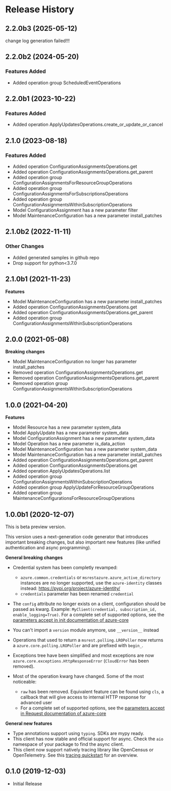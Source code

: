 # Release History

## 2.2.0b3 (2025-05-12)

change log generation failed!!!

## 2.2.0b2 (2024-05-20)

### Features Added

  - Added operation group ScheduledEventOperations

## 2.2.0b1 (2023-10-22)

### Features Added

  - Added operation ApplyUpdatesOperations.create_or_update_or_cancel

## 2.1.0 (2023-08-18)

### Features Added

  - Added operation ConfigurationAssignmentsOperations.get
  - Added operation ConfigurationAssignmentsOperations.get_parent
  - Added operation group ConfigurationAssignmentsForResourceGroupOperations
  - Added operation group ConfigurationAssignmentsForSubscriptionsOperations
  - Added operation group ConfigurationAssignmentsWithinSubscriptionOperations
  - Model ConfigurationAssignment has a new parameter filter
  - Model MaintenanceConfiguration has a new parameter install_patches

## 2.1.0b2 (2022-11-11)

### Other Changes

  - Added generated samples in github repo
  - Drop support for python<3.7.0

## 2.1.0b1 (2021-11-23)

**Features**

  - Model MaintenanceConfiguration has a new parameter install_patches
  - Added operation ConfigurationAssignmentsOperations.get
  - Added operation ConfigurationAssignmentsOperations.get_parent
  - Added operation group ConfigurationAssignmentsWithinSubscriptionOperations

## 2.0.0 (2021-05-08)

**Breaking changes**

  - Model MaintenanceConfiguration no longer has parameter install_patches
  - Removed operation ConfigurationAssignmentsOperations.get
  - Removed operation ConfigurationAssignmentsOperations.get_parent
  - Removed operation group ConfigurationAssignmentsWithinSubscriptionOperations

## 1.0.0 (2021-04-20)

**Features**

  - Model Resource has a new parameter system_data
  - Model ApplyUpdate has a new parameter system_data
  - Model ConfigurationAssignment has a new parameter system_data
  - Model Operation has a new parameter is_data_action
  - Model MaintenanceConfiguration has a new parameter system_data
  - Model MaintenanceConfiguration has a new parameter install_patches
  - Added operation ConfigurationAssignmentsOperations.get_parent
  - Added operation ConfigurationAssignmentsOperations.get
  - Added operation ApplyUpdatesOperations.list
  - Added operation group ConfigurationAssignmentsWithinSubscriptionOperations
  - Added operation group ApplyUpdateForResourceGroupOperations
  - Added operation group MaintenanceConfigurationsForResourceGroupOperations

## 1.0.0b1 (2020-12-07)

This is beta preview version.

This version uses a next-generation code generator that introduces important breaking changes, but also important new features (like unified authentication and async programming).

**General breaking changes**

- Credential system has been completly revamped:

  - `azure.common.credentials` or `msrestazure.azure_active_directory` instances are no longer supported, use the `azure-identity` classes instead: https://pypi.org/project/azure-identity/
  - `credentials` parameter has been renamed `credential`

- The `config` attribute no longer exists on a client, configuration should be passed as kwarg. Example: `MyClient(credential, subscription_id, enable_logging=True)`. For a complete set of
  supported options, see the [parameters accept in init documentation of azure-core](https://github.com/Azure/azure-sdk-for-python/blob/main/sdk/core/azure-core/CLIENT_LIBRARY_DEVELOPER.md#available-policies)
- You can't import a `version` module anymore, use `__version__` instead
- Operations that used to return a `msrest.polling.LROPoller` now returns a `azure.core.polling.LROPoller` and are prefixed with `begin_`.
- Exceptions tree have been simplified and most exceptions are now `azure.core.exceptions.HttpResponseError` (`CloudError` has been removed).
- Most of the operation kwarg have changed. Some of the most noticeable:

  - `raw` has been removed. Equivalent feature can be found using `cls`, a callback that will give access to internal HTTP response for advanced user
  - For a complete set of
  supported options, see the [parameters accept in Request documentation of azure-core](https://github.com/Azure/azure-sdk-for-python/blob/main/sdk/core/azure-core/CLIENT_LIBRARY_DEVELOPER.md#available-policies)

**General new features**

- Type annotations support using `typing`. SDKs are mypy ready.
- This client has now stable and official support for async. Check the `aio` namespace of your package to find the async client.
- This client now support natively tracing library like OpenCensus or OpenTelemetry. See this [tracing quickstart](https://github.com/Azure/azure-sdk-for-python/tree/main/sdk/core/azure-core-tracing-opentelemetry) for an overview.

## 0.1.0 (2019-12-03)

  - Initial Release
